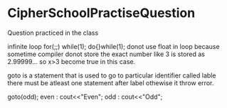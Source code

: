 # CipherSchoolPractiseQuestion
Question practiced in the class

infinite loop
for(;;)
while(1);
do{}while(1);
donot use float in loop because sometime compiler donot store the exact number like 3 is stored as 2.99999... so x>3 become true in this case.

goto <label>
 is a statement that is used to go to particular identifier called lable
 there must be atleast one statement after label othewise it  throw error.

 goto(odd);
 even : 
    cout<<"Even";
 odd :
    cout<<"Odd";
